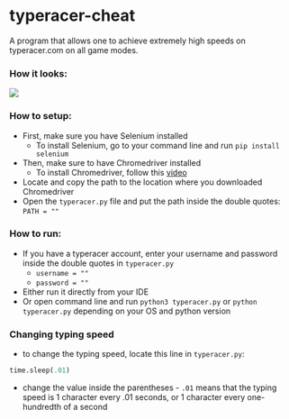 # typeracer-cheat
A program that allows one to achieve extremely high speeds on typeracer.com on all game modes.
### How it looks:
![](https://user-images.githubusercontent.com/59426357/114341733-4dfa5c00-9b0f-11eb-9ae9-9a4145a42e46.gif)
### How to setup:
* First, make sure you have Selenium installed
  - To install Selenium, go to your command line and run `pip install selenium`
* Then, make sure to have Chromedriver installed
  - To install Chromedriver, follow this [video](https://youtu.be/Xjv1sY630Uc?t=259)
* Locate and copy the path to the location where you downloaded Chromedriver
* Open the `typeracer.py` file and put the path inside the double quotes: `PATH = ""`
### How to run:
* If you have a typeracer account, enter your username and password inside the double quotes in `typeracer.py`
  - `username = ""`
  - `password = ""`
* Either run it directly from your IDE
* Or open command line and run `python3 typeracer.py` or `python typeracer.py` depending on your OS and python version
### Changing typing speed
* to change the typing speed, locate this line in `typeracer.py`:
```python
time.sleep(.01)
```
* change the value inside the parentheses - `.01` means that the typing speed is 1 character every .01 seconds, or 1 character every one-hundredth of a second
